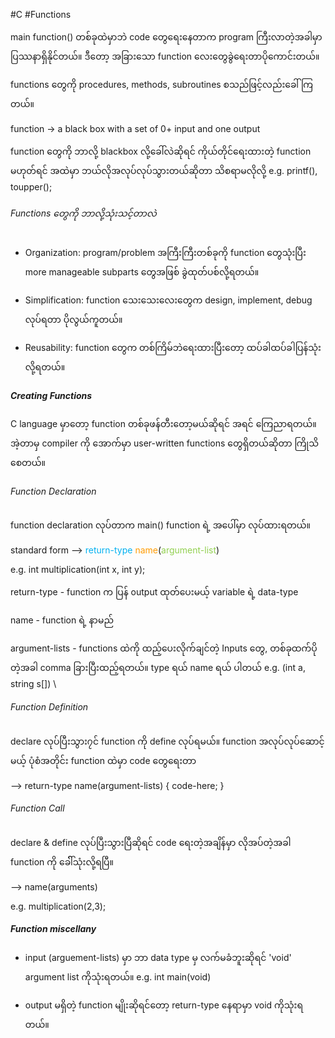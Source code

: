 #C #Functions

main function() တစ်ခုထဲမှာဘဲ code တွေရေးနေတာက program ကြီးလာတဲ့အခါမှာ ပြဿနာရှိနိုင်တယ်။ ဒီတော့ အခြားသော function လေးတွေခွဲရေးတာပိုကောင်းတယ်။

functions တွေကို procedures, methods, subroutines စသည်ဖြင့်လည်းခေါ်ကြတယ်။

function -> ‌a black box with a set of 0+ input and one output

function ‌တွေကို ဘာလို့ blackbox လို့ခေါ်လဲဆိုရင် ကိုယ်တိုင်ရေးထားတဲ့ function မဟုတ်ရင် အထဲမှာ ဘယ်လိုအလုပ်လုပ်သွားတယ်ဆိုတာ သိစရာမလိုလို့ e.g. printf(), toupper();

###### Functions တွေကို ဘာလို့သုံးသင့်တာလဲ

- Organization: program/problem အကြီးကြီးတစ်ခုကို function တွေသုံးပြီး more manageable subparts တွေအဖြစ် ခွဲထုတ်ပစ်လို့ရတယ်။

- Simplification: function သေးသေးလေးတွေက design, implement, debug လုပ်ရတာ ပိုလွယ်ကူတယ်။

- Reusability: function တွေက တစ်ကြိမ်ဘဲ‌ရေးထားပြီးတော့ ထပ်ခါထပ်ခါပြန်သုံးလို့ရတယ်။

##### Creating Functions

C language မှာတော့ function တစ်ခုဖန်တီးတော့မယ်ဆိုရင် အရင် ကြေညာရတယ်။ အဲ့တာမှ compiler ကို အောက်မှာ user-written functions ‌တွေရှိတယ်ဆိုတာ ကြိုသိစေတယ်။ 

###### Function Declaration

function declaration လုပ်တာက main() function ရဲ့ ‌အပေါ်မှာ လုပ်ထားရတယ်။

standard form --> <span style="color:rgb(0, 176, 240)">return-type</span> <span style="color:rgb(255, 155, 0)">name</span>(<span style="color:rgb(146, 208, 80)">argument-list</span>)

e.g. int multiplication(int x, int y);

return-type - function က ပြန် output ထုတ်ပေးမယ့် variable ရဲ့ data-type

name - function ရဲ့ နာမည်

argument-lists - functions ထဲကို ထည့်ပေးလိုက်ချင်တဲ့ Inputs တွေ, တစ်ခုထက်ပိုတဲ့အခါ comma ခြားပြီးထည့်ရတယ်။ type ရယ် name ရယ် ပါတယ် e.g. (int a, string s\[])
\
###### Function Definition

declare လုပ်ပြီးသွား၇င် function ကို define လုပ်ရမယ်။ function အလုပ်လုပ်ဆောင့်မယ့် ပုံစံအတိုင်း function ထဲမှာ code တွေရေးတာ

--> return-type name(argument-lists)
	{
	  code-here;
	}

###### Function Call

declare & define လုပ်ပြီးသွားပြီဆိုရင် code ရေးတဲ့အချိန်မှာ လိုအပ်တဲ့အခါ function ကို ခေါ််သုံးလို့ရပြီ။

--> name(arguments)

e.g. multiplication(2,3);

##### Function miscellany

- input (arguement-lists) မှာ ဘာ data type မှ လက်မခံဘူးဆိုရင် 'void' argument list ကိုသုံးရတယ်။ e.g. int main(void)

- output မရှိတဲ့ function မျိုးဆိုရင်တော့ return-type နေရာမှာ void ကိုသုံးရတယ်။
